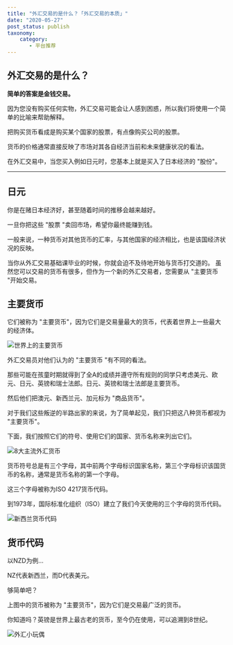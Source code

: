```yaml
---
title: "外汇交易的是什么？「外汇交易的本质」"
date: "2020-05-27"
post_status: publish
taxonomy:
    category: 
       - 平台推荐
---
```


## 外汇交易的是什么？

**简单的答案是金钱交易。**

因为您没有购买任何实物，外汇交易可能会让人感到困惑，所以我们将使用一个简单的比喻来帮助解释。

把购买货币看成是购买某个国家的股票，有点像购买公司的股票。

货币的价格通常直接反映了市场对其各自经济当前和未来健康状况的看法。

在外汇交易中，当您买入例如日元时，您基本上就是买入了日本经济的 "股份"。

* * *

## 日元

你是在赌日本经济好，甚至随着时间的推移会越来越好。

一旦你把这些 "股票 "卖回市场，希望你最终能赚到钱。

一般来说，一种货币对其他货币的汇率，与其他国家的经济相比，也是该国经济状况的反映。

当你从外汇交易基础课毕业的时候，你就会迫不及待地开始与货币打交道的。 虽然您可以交易的货币有很多，但作为一个新的外汇交易者，您需要从 "主要货币 "开始交易。

## 主要货币

它们被称为 "主要货币"，因为它们是交易量最大的货币，代表着世界上一些最大的经济体。

![世界上的主要货币](https://we.laowei8.com/wp-content/uploads/2020/06/1cb306c63a64b8ab390be28e65c801cd-2.png)

外汇交易员对他们认为的 "主要货币 "有不同的看法。

那些可能在孩童时期就得到了全A的成绩并遵守所有规则的同学只考虑美元、欧元、日元、英镑和瑞士法郎。日元、英镑和瑞士法郎是主要货币。

然后他们把澳元、新西兰元、加元标为 "商品货币"。

对于我们这些叛逆的半路出家的来说，为了简单起见，我们只把这八种货币都视为 "主要货币"。

下面，我们按照它们的符号、使用它们的国家、货币名称来列出它们。

![8大主流外汇货币](https://we.laowei8.com/wp-content/uploads/2020/06/09b5e4b3b3e298511ffbccc3225311eb-1.png)

货币符号总是有三个字母，其中前两个字母标识国家名称，第三个字母标识该国货币的名称，通常是货币名称的第一个字母。

这三个字母被称为ISO 4217货币代码。

到1973年，国际标准化组织（ISO）建立了我们今天使用的三个字母的货币代码。

![新西兰货币代码](https://we.laowei8.com/wp-content/uploads/2020/06/7f90efffff7f2ea70b7eb73feabea6a4-1.png)

## 货币代码

以NZD为例...

NZ代表新西兰，而D代表美元。

够简单吧？

上图中的货币被称为 "主要货币"，因为它们是交易最广泛的货币。

你知道吗？英镑是世界上最古老的货币，至今仍在使用，可以追溯到8世纪。

![外汇小玩偶](https://we.laowei8.com/wp-content/uploads/2020/06/bb88ffb3622845ef76f58dac264e3c82-1.png)
